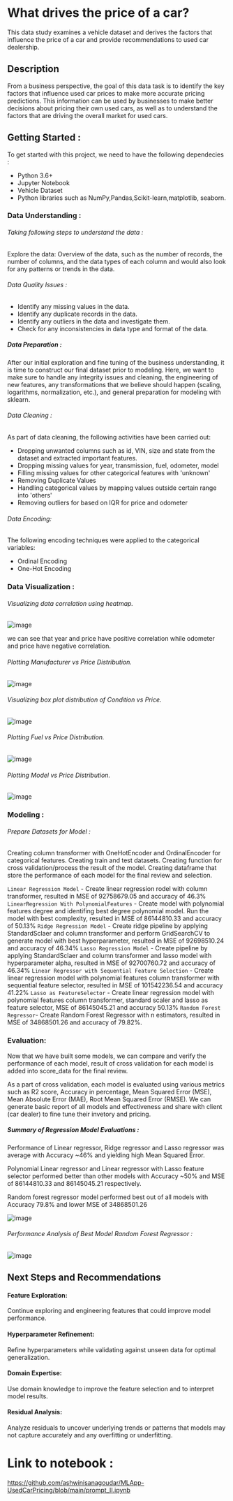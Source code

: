 # What drives the price of a car?

This data study examines a vehicle dataset and derives the factors that influence the price of a car and provide recommendations to used car dealership.

## Description
From a business perspective, the goal of this data task is to identify the key factors that influence used car prices to make more accurate pricing predictions. This information can be used by businesses to make better decisions about pricing their own used cars, as well as to understand the factors that are driving the overall market for used cars.

## Getting Started :
To get started with this project, we need to have the following dependecies :
* Python 3.6+
* Jupyter Notebook
* Vehicle Dataset
* Python libraries such as NumPy,Pandas,Scikit-learn,matplotlib, seaborn.

### Data Understanding :

###### Taking following steps to understand the data :

Explore the data: Overview of the data, such as the number of records, the number of columns, and the data types of each column and would also look for any patterns or trends in the data.

###### Data Quality Issues :

* Identify any missing values in the data.
* Identify any duplicate records in the data.
* Identify any outliers in the data and investigate them.
* Check for any inconsistencies in data type and format of the data.

##### Data Preparation :
After our initial exploration and fine tuning of the business understanding, it is time to construct our final dataset prior to modeling. Here, we want to make sure to handle any integrity issues and cleaning, the engineering of new features, any transformations that we believe should happen (scaling, logarithms, normalization, etc.), and general preparation for modeling with sklearn.

###### Data Cleaning :
As part of data cleaning, the following activities have been carried out:

* Dropping unwanted columns such as id, VIN, size and state from the dataset and extracted important features.
* Dropping missing values for year, transmission, fuel, odometer, model
* Filling missing values for other categorical features with 'unknown'
* Removing Duplicate Values
* Handling categorical values by mapping values outside certain range into 'others' 
* Removing outliers for based on IQR for price and odometer

###### Data Encoding:
The following encoding techniques were applied to the categorical variables:

* Ordinal Encoding
* One-Hot Encoding

### Data Visualization :

###### Visualizing data correlation using heatmap.

![image](https://github.com/ashwinisanagoudar/MLApp-UsedCarPricing/blob/main/images/heatmap.png)

we can see that year and price have positive correlation while odometer and price have negative correlation.

###### Plotting Manufacturer vs Price Distribution.

![image](https://github.com/ashwinisanagoudar/MLApp-UsedCarPricing/blob/main/images/manufacturer_price.png)

###### Visualizing box plot distribution of Condition vs Price.

![image](https://github.com/ashwinisanagoudar/MLApp-UsedCarPricing/blob/main/images/condition_price.png)

###### Plotting Fuel vs Price Distribution.

![image](https://github.com/ashwinisanagoudar/MLApp-UsedCarPricing/blob/main/images/fuel_price.png)

###### Plotting Model vs Price Distribution.

![image](https://github.com/ashwinisanagoudar/MLApp-UsedCarPricing/blob/main/images/model_price.png)


### Modeling :

###### Prepare Datasets for Model :

Creating column transformer with OneHotEncoder and OrdinalEncoder for categorical features.
Creating train and test datasets.
Creating function for cross validation/process the result of the model.
Creating dataframe that store the performance of each model for the final review and selection.

`Linear Regression Model` - Create linear regression rodel with column transformer, resulted in MSE of 92758679.05 and accuracy of 46.3%
`LinearRegression With PolynomialFeatures` - Create model with polynomial features degree and identifing best degree polynomial model. Run the model with best complexity, resulted in MSE of  86144810.33 and accuracy of 50.13%
`Ridge Regression Model` - Create ridge pipeline by applying StandardSclaer and column transformer and perform GridSearchCV to generate model with best hyperparameter, resulted in MSE of 92698510.24 and accuracy of  46.34%
`Lasso Regression Model` - Create pipeline by applying StandardSclaer and column transformer and lasso model with hyperparameter alpha, resulted in MSE of 92700760.72 and accuracy of 46.34%
`Linear Regressor with Sequential Feature Selection` - Create linear regression model with polynomial features column transformer with sequential feature selector, resulted in MSE of 101542236.54 and accuracy 41.22%
`Lasso as FeatureSelector` - Create linear regression model with polynomial features column transformer, standard scaler and lasso as feature selector, MSE of 86145045.21 and accuracy 50.13%
`Random Forest Regressor`- Create Random Forest Regressor with n estimators, resulted in MSE of 34868501.26 and accuracy of 79.82%.

### Evaluation:

Now that we have built some models, we can compare and verify the performance of each model, result of cross validation for each model is added into score_data for the final review.

As a part of cross validation, each model is evaluated using various metrics such as R2 score, Accuracy in percentage, Mean Squared Error (MSE), Mean Absolute Error (MAE), Root Mean Squared Error (RMSE). We can generate basic report of all models and effectiveness and share with client (car dealer) to fine tune their invetory and pricing.

##### Summary of Regression Model Evaluations :

Performance of Linear regressor, Ridge regressor and Lasso regressor was average with Accuracy ~46% and yielding high Mean Squared Error.

Polynomial Linear regressor and Linear regressor with Lasso feature selector performed better than other models with Accuracy ~50% and MSE of 86144810.33 and 86145045.21 respectively.

Random forest regressor model performed best out of all models with Accuracy 79.8% and lower MSE of 34868501.26

![image](https://github.com/ashwinisanagoudar/MLApp-UsedCarPricing/blob/main/images/model_summary.png)

###### Performance Analysis of Best Model Random Forest Regressor :

![image](images/random_forest_regressor_performance.png)

## Next Steps and Recommendations

#### Feature Exploration: 
Continue exploring and engineering features that could improve model performance.

#### Hyperparameter Refinement: 
Refine hyperparameters while validating against unseen data for optimal generalization.

#### Domain Expertise: 
Use domain knowledge to improve the feature selection and to interpret model results.

#### Residual Analysis: 
Analyze residuals to uncover underlying trends or patterns that models may not capture accurately and any overfitting or underfitting.


# Link to notebook :

https://github.com/ashwinisanagoudar/MLApp-UsedCarPricing/blob/main/prompt_II.ipynb


